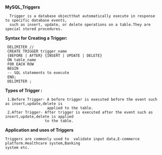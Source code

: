 **MySQL_Triggers**

      Trigger is a database objectthat automatically execute in response to specific database events,
      such as insert, update, or delete operations on a table.They are special stored procedures.

**Syntax for Creating a Trigger:**

     DELIMITER //
     CREATE TRIGGER trigger_name
     {BEFORE | AFTER} {INSERT | UPDATE | DELETE}
     ON table_name
     FOR EACH ROW
     BEGIN
     -- SQL statements to execute
     END;
     DELIMITER ;

**Types of Trigger :**

     1.Before Trigger- A before trigger is executed before the event such as insert,update,delete is 
                       applied to the table.
     2.After Trigger- After trigger is executed after the event such as insert,update,delete is applied
                      to the table.

**Application and uses of Triggers**

    Triggers are commonly used to  validate input data,E-commerce platform.Healthcare system,Banking 
    system etc.
   

